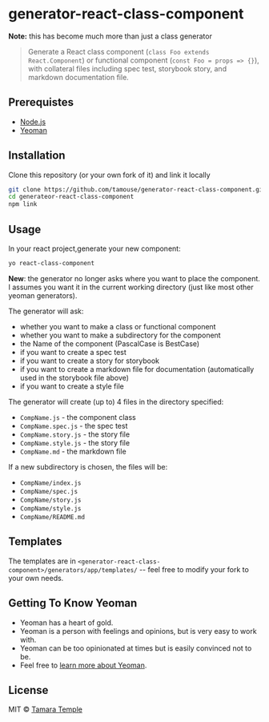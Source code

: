 # generator-react-class-component

**Note:** this has become much more than just a class generator

> Generate a React class component (`class Foo extends React.Component`) or functional component (`const Foo = props => {}`), with collateral files including spec test, storybook story, and markdown documentation file.

## Prerequistes

- [Node.js](https://nodejs.org)
- [Yeoman](http://yeoman.io)

## Installation

Clone this repository (or your own fork of it) and link it locally

```bash
git clone https://github.com/tamouse/generator-react-class-component.git
cd generateor-react-class-component
npm link
```

## Usage

In your react project,generate your new component:

```bash
yo react-class-component
```

**New**: the generator no longer asks where you want to place the component. I assumes you want it in the current working directory (just like most other yeoman generators).

The generator will ask:

- whether you want to make a class or functional component
- whether you want to make a subdirectory for the component
- the Name of the component (PascalCase is BestCase)
- if you want to create a spec test
- if you want to create a story for storybook
- if you want to create a markdown file for documentation (automatically used in the storybook file above)
- if you want to create a style file

The generator will create (up to) 4 files in the directory specified:

- `CompName.js` - the component class
- `CompName.spec.js` - the spec test
- `CompName.story.js` - the story file
- `CompName.style.js` - the story file
- `CompName.md` - the markdown file

If a new subdirectory is chosen, the files will be:

- `CompName/index.js`
- `CompName/spec.js`
- `CompName/story.js`
- `CompName/style.js`
- `CompName/README.md`

## Templates

The templates are in `<generator-react-class-component>/generators/app/templates/` -- feel free to modify your fork to your own needs.

## Getting To Know Yeoman

 * Yeoman has a heart of gold.
 * Yeoman is a person with feelings and opinions, but is very easy to work with.
 * Yeoman can be too opinionated at times but is easily convinced not to be.
 * Feel free to [learn more about Yeoman](http://yeoman.io/).

## License

MIT &copy; [Tamara Temple](https://github.com/tamouse)
